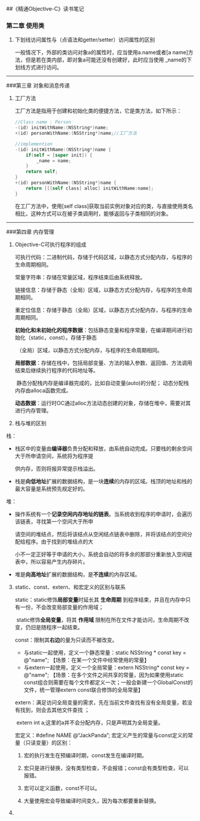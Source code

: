 ##《精通Objective-C》读书笔记

### 第二章  使用类

1. 下划线访问属性与（点语法和getter/setter）访问属性的区别

   一般情况下，外部的类访问对象a的属性时，应当使用a.name或者[a name]方法，但是若在类内部，即对象a可能还没有创建好，此时应当使用 _name的下划线方式进行访问。

---

###第三章 对象和消息传递

1. 工厂方法

   工厂方法是指用于创建和初始化类的便捷方法，它是类方法，如下所示：

   ```objective-c
   //Class name : Person
   -(id) initWithName:(NSString*)name;
   +(id) personWithName:(NSString*)name;//工厂方法
   
   //implemention
   -(id) initWithName:(NSString*)name {
       if(self = [super init]) {
           _name = name;
       }
       return self;
   }
   +(id) personWithName:(NSString*)name {
       return [[[self class] alloc] initWithName:name];
   }
   ```

   在工厂方法中，使用[self class]获取当前实例对象对应的类，与直接使用类名相比，这种方式可以在被子类调用时，能够返回与子类相同的对象。

---

###第四章 内存管理

1. Objective-C可执行程序的组成

   可执行代码：二进制代码，存储于代码区域，以静态方式分配内存，与程序的生命周期相同。

   常量字符串：存储在常量区域，程序结束后由系统释放。

   

   链接信息：存储于静态（全局）区域，以静态方式分配内存，与程序的生命周期相同。

   重定位信息：存储于静态（全局）区域，以静态方式分配内存，与程序的生命周期相同。

   **初始化和未初始化的程序数据**：包括静态变量和程序常量，在编译期间进行初始化（static，const）。存储于静态 

   ​                                                （全局）区域，以静态方式分配内存，与程序的生命周期相同。

   

   **局部数据**：存储在栈中，包括局部变量、方法的输入参数、返回值、方法调用结束后继续执行程序的代码地址等。

   ​                  静态分配栈内存是编译器完成的，比如自动变量(auto)的分配； 动态分配栈内存由alloca函数完成。

   **动态数据**：运行时OC通过alloc方法动态创建的对象，存储在堆中，需要对其进行内存管理。

2. 栈与堆的区别

  栈：

  * 栈区中的变量由**编译器**负责分配和释放，由系统自动完成。只要栈的剩余空间大于所申请空间，系统将为程序提

    供内存，否则将报异常提示栈溢出。

  * 栈是**向低地址**扩展的数据结构，是一块**连续**的内存的区域。栈顶的地址和栈的最大容量是系统预先规定好的。

  堆：

  * 操作系统有一个**记录空闲内存地址的链表**。当系统收到程序的申请时，会遍历该链表，寻找第一个空间大于所申

    请空间的堆结点，然后将该结点从空闲结点链表中删除，并将该结点的空间分配给程序。由于找到的堆结点的大

    小不一定正好等于申请的大小，系统会自动的将多余的那部分重新放入空闲链表中，所以容易产生内存碎片。

  * 堆是**向高地址**扩展的数据结构，是**不连续**的内存区域。


3. static、const、extern、和宏定义的区别与联系

   static：static修饰**局部变量**时延长其 **生命周期** 到程序结束，并且在内存中只有一份，不会改变局部变量的作用域；

   ​            static修饰**全局变量**，将其 **作用域** 限制在所在文件才能访问，生命周期不改变，仍旧是随程序一起结束。

   const：限制其**右边**的量为只读而不被改变。

   * 与static一起使用，定义一个静态常量：static  NSString * const key = @"name"; 【场景：在某一个文件中经常使用的常量】 
   * 与extern一起使用，定义一个全局常量：extern NSString* const key = @"name"; 【场景：在多个文件之间共享的常量，因为如果使用static const组合则需要在每个文件都定义一次；一般会新建一个GlobalConst的文件，统一管理extern const联合修饰的全局常量】

   extern：满足访问全局变量的需求，先在当前文件查找有没有全局变量，若没有找到，则会去其他文件查找 ；

   ​             extern int a;这里的a并不会分配内存，只是声明其为全局变量。 

   宏定义：#define NAME @“JackPanda”;    宏定义产生的常量与const定义的常量（只读变量）的区别：

   1. 宏的执行发生在预编译时期，const发生在编译时期。

   2. 宏只是进行替换，没有类型检查，不会报错；const会有类型检查，可以报错。

   3. 宏可以定义函数，const不可以。

   4. 大量使用宏会导致编译时间变久，因为每次都要重新替换。

4. 